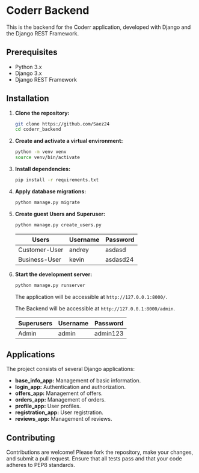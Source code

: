 # Coderr Backend

This is the backend for the Coderr application, developed with Django and the Django REST Framework.

## Prerequisites

- Python 3.x
- Django 3.x
- Django REST Framework

## Installation

1. **Clone the repository:**

   ```bash
   git clone https://github.com/Saez24
   cd coderr_backend
   ```

2. **Create and activate a virtual environment:**

   ```bash
   python -m venv venv
   source venv/bin/activate
   ```

3. **Install dependencies:**

   ```bash
   pip install -r requirements.txt
   ```

4. **Apply database migrations:**

   ```bash
   python manage.py migrate
   ```

5. **Create guest Users and Superuser:**

   ```bash
   python manage.py create_users.py
   ```

   | Users         | Username | Password |
   | ------------- | -------- | -------- |
   | Customer-User | andrey   | asdasd   |
   | Business-User | kevin    | asdasd24 |

6. **Start the development server:**

   ```bash
   python manage.py runserver
   ```

   The application will be accessible at `http://127.0.0.1:8000/`.

   The Backend will be accessible at `http://127.0.0.1:8000/admin`.

   | Superusers | Username | Password |
   | ---------- | -------- | -------- |
   | Admin      | admin    | admin123 |

## Applications

The project consists of several Django applications:

- **base_info_app:** Management of basic information.
- **login_app:** Authentication and authorization.
- **offers_app:** Management of offers.
- **orders_app:** Management of orders.
- **profile_app:** User profiles.
- **registration_app:** User registration.
- **reviews_app:** Management of reviews.

## Contributing

Contributions are welcome! Please fork the repository, make your changes, and submit a pull request. Ensure that all tests pass and that your code adheres to PEP8 standards.
